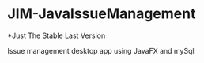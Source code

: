 # JIM-JavaIssueManagement
*Just The Stable Last Version

Issue management desktop app using JavaFX and mySql
